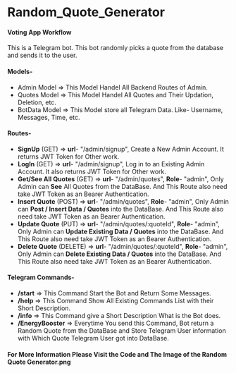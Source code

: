 # Random_Quote_Generator

#### Voting App Workflow

This is a Telegram bot. This bot randomly picks a quote from the database and sends it to the user.

#### Models- 
- Admin Model => This Model Handel All Backend Routes of Admin.
- Quotes Model => This Model Handel All Quotes and Their Updation, Deletion, etc.
- BotData Model => This Model store all Telegram Data. Like- Username, Messages, Time, etc.

#### Routes-
- **SignUp** (GET) => **url**- "/admin/signup", Create a New Admin Account. It returns JWT Token for Other work.
- **LogIn** (GET) => **url**- "/admin/signup", Log in to an Existing Admin Account. It also returns JWT Token for Other work.
- **Get/See All Quotes** (GET) => **url**- "/admin/quotes", **Role**- "admin", Only Admin can **See** All Quotes from the DataBase. And This Route also need take JWT Token as an Bearer Authentication.
- **Insert Quote** (POST) => **url**- "/admin/quotes", **Role**- "admin", Only Admin can **Post / Insert Data / Quotes** into the DataBase. And This Route also need take JWT Token as an Bearer Authentication.
- **Update Quote** (PUT) => **url**- "/admin/quotes/:quoteId", **Role**- "admin", Only Admin can **Update Existing Data / Quotes** into the DataBase. And This Route also need take JWT Token as an Bearer Authentication.
- **Delete Quote** (DELETE) => **url**- "/admin/quotes/:quoteId", **Role**- "admin", Only Admin can **Delete Existing Data / Quotes** into the DataBase. And This Route also need take JWT Token as an Bearer Authentication.

#### Telegram Commands-
- **/start** => This Command Start the Bot and Return Some Messages.
- **/help** => This Command Show All Existing Commands List with their Short Description.
- **/info** => This Command give a Short Description What is the Bot does.
- **/EnergyBooster** => Everytime You send this Command, Bot return a Random Quote from the DataBase and Store Telegram User information with Which Quote Telegram User got into DataBase.

#### For More Information Please Visit the Code and The Image of the Random Quote Generator.png ####
